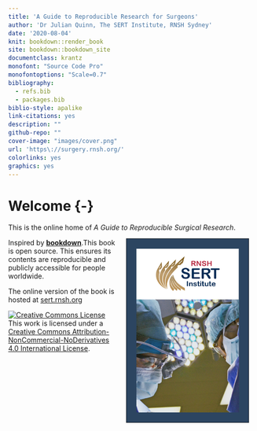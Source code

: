 ```yaml
--- 
title: 'A Guide to Reproducible Research for Surgeons'
author: 'Dr Julian Quinn, The SERT Institute, RNSH Sydney'
date: '2020-08-04'
knit: bookdown::render_book
site: bookdown::bookdown_site
documentclass: krantz
monofont: "Source Code Pro"
monofontoptions: "Scale=0.7"
bibliography:
  - refs.bib
  - packages.bib
biblio-style: apalike
link-citations: yes
description: ""
github-repo: ""
cover-image: "images/cover.png"
url: 'https\://surgery.rnsh.org/'
colorlinks: yes
graphics: yes
---
```




# Welcome {-}

This is the online home of *A Guide to Reproducible Surgical Research*.

<a href=""><img src="images/cover.png" width="250" height="375" alt="The geocompr book cover" align="right" style="margin: 0 1em 0 1em" /></a>

Inspired by [**bookdown**](https://github.com/rstudio/bookdown).This book is open source.
This ensures its contents are reproducible and publicly accessible for people worldwide.

The online version of the book is hosted at [sert.rnsh.org](https://sert.rnsh.org) 

<p><a rel="license" href="http://creativecommons.org/licenses/by-nc-nd/4.0/"><img alt="Creative Commons License" style="border-width:0" src="https://i.creativecommons.org/l/by-nc-nd/4.0/88x31.png"></a><br>This work is licensed under a <a rel="license" href="http://creativecommons.org/licenses/by-nc-nd/4.0/">Creative Commons Attribution-NonCommercial-NoDerivatives 4.0 International License</a>.</p>
  
